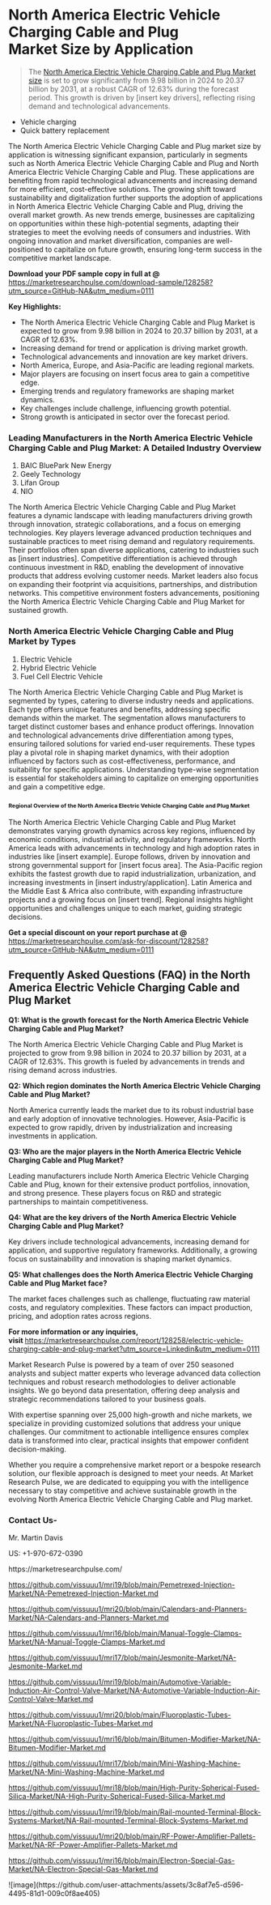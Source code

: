 <h1>North America Electric Vehicle Charging Cable and Plug Market&nbsp;Size by Application</h1><blockquote><p>The <a href="https://marketresearchpulse.com/download-sample/128258?utm_source=GitHub-NA&amp;utm_medium=0111">North America Electric Vehicle Charging Cable and Plug Market size</a> is set to grow significantly from 9.98 billion in 2024 to 20.37 billion by 2031, at a robust CAGR of 12.63% during the forecast period. This growth is driven by [insert key drivers], reflecting rising demand and technological advancements.</p></blockquote><ul><li>Vehicle charging<li> Quick battery replacement</li></ul><p>The North America Electric Vehicle Charging Cable and Plug market size by application is witnessing significant expansion, particularly in segments such as North America Electric Vehicle Charging Cable and Plug and North America Electric Vehicle Charging Cable and Plug. These applications are benefiting from rapid technological advancements and increasing demand for more efficient, cost-effective solutions. The growing shift toward sustainability and digitalization further supports the adoption of applications in North America Electric Vehicle Charging Cable and Plug, driving the overall market growth. As new trends emerge, businesses are capitalizing on opportunities within these high-potential segments, adapting their strategies to meet the evolving needs of consumers and industries. With ongoing innovation and market diversification, companies are well-positioned to capitalize on future growth, ensuring long-term success in the competitive market landscape.</p><p><strong>Download your PDF sample copy in full at @ </strong><a href="https://marketresearchpulse.com/download-sample/128258?utm_source=GitHub-NA&amp;utm_medium=0111">https://marketresearchpulse.com/download-sample/128258?utm_source=GitHub-NA&amp;utm_medium=0111</a></p><p><strong>Key Highlights: </strong></p><ul><li>The North America Electric Vehicle Charging Cable and Plug Market is expected to grow from 9.98 billion in 2024 to 20.37 billion by 2031, at a CAGR of 12.63%.</li><li>Increasing demand for trend or application is driving market growth.</li><li>Technological advancements and innovation are key market drivers.</li><li>North America, Europe, and Asia-Pacific are leading regional markets.</li><li>Major players are focusing on insert focus area to gain a competitive edge.</li><li>Emerging trends and regulatory frameworks are shaping market dynamics.</li><li>Key challenges include challenge, influencing growth potential.</li><li>Strong growth is anticipated in sector over the forecast period.</li></ul><h3>Leading Manufacturers in the North America Electric Vehicle Charging Cable and Plug Market: A Detailed Industry Overview</h3><ol><li>BAIC BluePark New Energy</li><li>Geely Technology</li><li>Lifan Group</li><li>NIO</li></ol><div class="flex max-w-full flex-col flex-grow"><div class="min-h-8 text-message flex w-full flex-col items-end gap-2 whitespace-normal break-words [.text-message+&amp;]:mt-5" dir="auto" data-message-author-role="assistant" data-message-id="fd8432e4-4910-450d-b182-61b7bfb0a01f" data-message-model-slug="gpt-4o"><div class="flex w-full flex-col gap-1 empty:hidden first:pt-[3px]"><div class="markdown prose w-full break-words dark:prose-invert light"><p>The North America Electric Vehicle Charging Cable and Plug Market features a dynamic landscape with leading manufacturers driving growth through innovation, strategic collaborations, and a focus on emerging technologies. Key players leverage advanced production techniques and sustainable practices to meet rising demand and regulatory requirements. Their portfolios often span diverse applications, catering to industries such as [insert industries]. Competitive differentiation is achieved through continuous investment in R&amp;D, enabling the development of innovative products that address evolving customer needs. Market leaders also focus on expanding their footprint via acquisitions, partnerships, and distribution networks. This competitive environment fosters advancements, positioning the North America Electric Vehicle Charging Cable and Plug Market for sustained growth.</p></div></div></div></div><h3>North America Electric Vehicle Charging Cable and Plug Market by Types</h3><ol><li>Electric Vehicle<li> Hybrid Electric Vehicle<li> Fuel Cell Electric Vehicle</li></ol><div class="flex max-w-full flex-col flex-grow"><div class="min-h-8 text-message flex w-full flex-col items-end gap-2 whitespace-normal break-words [.text-message+&amp;]:mt-5" dir="auto" data-message-author-role="assistant" data-message-id="084470be-0bb7-4664-bddf-5156b4f41249" data-message-model-slug="gpt-4o-mini"><div class="flex w-full flex-col gap-1 empty:hidden first:pt-[3px]"><div class="markdown prose w-full break-words dark:prose-invert light"><p>The North America Electric Vehicle Charging Cable and Plug Market is segmented by types, catering to diverse industry needs and applications. Each type offers unique features and benefits, addressing specific demands within the market. The segmentation allows manufacturers to target distinct customer bases and enhance product offerings. Innovation and technological advancements drive differentiation among types, ensuring tailored solutions for varied end-user requirements. These types play a pivotal role in shaping market dynamics, with their adoption influenced by factors such as cost-effectiveness, performance, and suitability for specific applications. Understanding type-wise segmentation is essential for stakeholders aiming to capitalize on emerging opportunities and gain a competitive edge.</p></div></div></div></div><h3><span style="font-size: 11px;">Regional Overview of the North America Electric Vehicle Charging Cable and Plug Market</span></h3><div class="flex max-w-full flex-col flex-grow"><div class="min-h-8 text-message flex w-full flex-col items-end gap-2 whitespace-normal break-words [.text-message+&amp;]:mt-5" dir="auto" data-message-author-role="assistant" data-message-id="e9038762-ce64-4e30-91c9-9bd413514231" data-message-model-slug="gpt-4o-mini"><div class="flex w-full flex-col gap-1 empty:hidden first:pt-[3px]"><div class="markdown prose w-full break-words dark:prose-invert light"><p>The North America Electric Vehicle Charging Cable and Plug Market demonstrates varying growth dynamics across key regions, influenced by economic conditions, industrial activity, and regulatory frameworks. North America leads with advancements in technology and high adoption rates in industries like [insert example]. Europe follows, driven by innovation and strong governmental support for [insert focus area]. The Asia-Pacific region exhibits the fastest growth due to rapid industrialization, urbanization, and increasing investments in [insert industry/application]. Latin America and the Middle East &amp; Africa also contribute, with expanding infrastructure projects and a growing focus on [insert trend]. Regional insights highlight opportunities and challenges unique to each market, guiding strategic decisions.</p></div></div></div></div><p><strong>Get a special discount on your report purchase at @ </strong><a href="https://marketresearchpulse.com/ask-for-discount/128258?utm_source=GitHub-NA&amp;utm_medium=0111">https://marketresearchpulse.com/ask-for-discount/128258?utm_source=GitHub-NA&amp;utm_medium=0111</a></p><h2>Frequently Asked Questions (FAQ) in the North America Electric Vehicle Charging Cable and Plug Market</h2><p><strong>Q1: What is the growth forecast for the North America Electric Vehicle Charging Cable and Plug Market?</strong></p><p>The North America Electric Vehicle Charging Cable and Plug Market is projected to grow from 9.98 billion in 2024 to 20.37 billion by 2031, at a CAGR of 12.63%. This growth is fueled by advancements in trends and rising demand across industries.</p><p><strong>Q2: Which region dominates the North America Electric Vehicle Charging Cable and Plug Market?</strong></p><p>North America currently leads the market due to its robust industrial base and early adoption of innovative technologies. However, Asia-Pacific is expected to grow rapidly, driven by industrialization and increasing investments in application.</p><p><strong>Q3: Who are the major players in the North America Electric Vehicle Charging Cable and Plug Market?</strong></p><p>Leading manufacturers include North America Electric Vehicle Charging Cable and Plug, known for their extensive product portfolios, innovation, and strong presence. These players focus on R&amp;D and strategic partnerships to maintain competitiveness.</p><p><strong>Q4: What are the key drivers of the North America Electric Vehicle Charging Cable and Plug Market?</strong></p><p>Key drivers include technological advancements, increasing demand for application, and supportive regulatory frameworks. Additionally, a growing focus on sustainability and innovation is shaping market dynamics.</p><p><strong>Q5: What challenges does the North America Electric Vehicle Charging Cable and Plug Market face?</strong></p><p>The market faces challenges such as challenge, fluctuating raw material costs, and regulatory complexities. These factors can impact production, pricing, and adoption rates across regions.</p><p><strong>For more information or any inquiries, visit&nbsp;</strong><a href="https://marketresearchpulse.com/report/128258/electric-vehicle-charging-cable-and-plug-market?utm_source=Linkedin&utm_medium=0111">https://marketresearchpulse.com/report/128258/electric-vehicle-charging-cable-and-plug-market?utm_source=Linkedin&utm_medium=0111</a></p><p>Market Research Pulse is powered by a team of over 250 seasoned analysts and subject matter experts who leverage advanced data collection techniques and robust research methodologies to deliver actionable insights. We go beyond data presentation, offering deep analysis and strategic recommendations tailored to your business goals.</p><p>With expertise spanning over 25,000 high-growth and niche markets, we specialize in providing customized solutions that address your unique challenges. Our commitment to actionable intelligence ensures complex data is transformed into clear, practical insights that empower confident decision-making.</p><p>Whether you require a comprehensive market report or a bespoke research solution, our flexible approach is designed to meet your needs. At Market Research Pulse, we are dedicated to equipping you with the intelligence necessary to stay competitive and achieve sustainable growth in the evolving North America Electric Vehicle Charging Cable and Plug market.</p><h3><strong>Contact Us-</strong></h3><p>Mr. Martin Davis</p><p>US: +1-970-672-0390</p><p>https://marketresearchpulse.com/</p><p><a href="https://github.com/vissuuu1/mri19/blob/main/Pemetrexed-Injection-Market/NA-Pemetrexed-Injection-Market.md">https://github.com/vissuuu1/mri19/blob/main/Pemetrexed-Injection-Market/NA-Pemetrexed-Injection-Market.md</a></p><p><a href="https://github.com/vissuuu1/mri20/blob/main/Calendars-and-Planners-Market/NA-Calendars-and-Planners-Market.md">https://github.com/vissuuu1/mri20/blob/main/Calendars-and-Planners-Market/NA-Calendars-and-Planners-Market.md</a></p><p><a href="https://github.com/vissuuu1/mri16/blob/main/Manual-Toggle-Clamps-Market/NA-Manual-Toggle-Clamps-Market.md">https://github.com/vissuuu1/mri16/blob/main/Manual-Toggle-Clamps-Market/NA-Manual-Toggle-Clamps-Market.md</a></p><p><a href="https://github.com/vissuuu1/mri17/blob/main/Jesmonite-Market/NA-Jesmonite-Market.md">https://github.com/vissuuu1/mri17/blob/main/Jesmonite-Market/NA-Jesmonite-Market.md</a></p><p><a href="https://github.com/vissuuu1/mri19/blob/main/Automotive-Variable-Induction-Air-Control-Valve-Market/NA-Automotive-Variable-Induction-Air-Control-Valve-Market.md">https://github.com/vissuuu1/mri19/blob/main/Automotive-Variable-Induction-Air-Control-Valve-Market/NA-Automotive-Variable-Induction-Air-Control-Valve-Market.md</a></p><p><a href="https://github.com/vissuuu1/mri20/blob/main/Fluoroplastic-Tubes-Market/NA-Fluoroplastic-Tubes-Market.md">https://github.com/vissuuu1/mri20/blob/main/Fluoroplastic-Tubes-Market/NA-Fluoroplastic-Tubes-Market.md</a></p><p><a href="https://github.com/vissuuu1/mri16/blob/main/Bitumen-Modifier-Market/NA-Bitumen-Modifier-Market.md">https://github.com/vissuuu1/mri16/blob/main/Bitumen-Modifier-Market/NA-Bitumen-Modifier-Market.md</a></p><p><a href="https://github.com/vissuuu1/mri17/blob/main/Mini-Washing-Machine-Market/NA-Mini-Washing-Machine-Market.md">https://github.com/vissuuu1/mri17/blob/main/Mini-Washing-Machine-Market/NA-Mini-Washing-Machine-Market.md</a></p><p><a href="https://github.com/vissuuu1/mri18/blob/main/High-Purity-Spherical-Fused-Silica-Market/NA-High-Purity-Spherical-Fused-Silica-Market.md">https://github.com/vissuuu1/mri18/blob/main/High-Purity-Spherical-Fused-Silica-Market/NA-High-Purity-Spherical-Fused-Silica-Market.md</a></p><p><a href="https://github.com/vissuuu1/mri19/blob/main/Rail-mounted-Terminal-Block-Systems-Market/NA-Rail-mounted-Terminal-Block-Systems-Market.md">https://github.com/vissuuu1/mri19/blob/main/Rail-mounted-Terminal-Block-Systems-Market/NA-Rail-mounted-Terminal-Block-Systems-Market.md</a></p><p><a href="https://github.com/vissuuu1/mri20/blob/main/RF-Power-Amplifier-Pallets-Market/NA-RF-Power-Amplifier-Pallets-Market.md">https://github.com/vissuuu1/mri20/blob/main/RF-Power-Amplifier-Pallets-Market/NA-RF-Power-Amplifier-Pallets-Market.md</a></p><p><a href="https://github.com/vissuuu1/mri16/blob/main/Electron-Special-Gas-Market/NA-Electron-Special-Gas-Market.md">https://github.com/vissuuu1/mri16/blob/main/Electron-Special-Gas-Market/NA-Electron-Special-Gas-Market.md</a></p>
![image](https://github.com/user-attachments/assets/3c8af7e5-d596-4495-81d1-009c0f8ae405)
